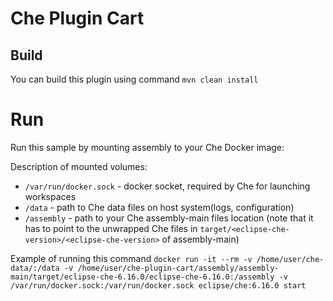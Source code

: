 # Che Plugin Cart

## Build

You can build this plugin using command `mvn clean install`
# Run

Run this sample by mounting assembly to your Che Docker image:

Description of mounted volumes:
- `/var/run/docker.sock` - docker socket, required by Che for launching workspaces
- `/data` - path to Che data files on host system(logs, configuration)
- `/assembly` - path to your Che assembly-main files location (note that it has to point to the unwrapped Che files in `target/<eclipse-che-version>/<eclipse-che-version>` of assembly-main)

Example of running this command
`docker run -it --rm -v /home/user/che-data/:/data -v /home/user/che-plugin-cart/assembly/assembly-main/target/eclipse-che-6.16.0/eclipse-che-6.16.0:/assembly -v /var/run/docker.sock:/var/run/docker.sock eclipse/che:6.16.0 start`
